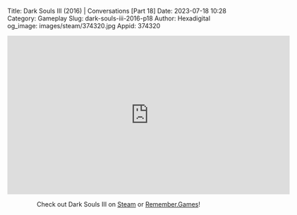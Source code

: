 Title: Dark Souls III (2016) | Conversations [Part 18]
Date: 2023-07-18 10:28
Category: Gameplay
Slug: dark-souls-iii-2016-p18
Author: Hexadigital
og_image: images/steam/374320.jpg
Appid: 374320

<center><iframe src="https://www.youtube.com/embed/VPmiojkuPD8?feature=oembed" allow="accelerometer; autoplay; encrypted-media; gyroscope; picture-in-picture" width="640" height="360" frameborder="0"></iframe>

Check out Dark Souls III on [Steam](https://store.steampowered.com/app/374320/?curator_clanid=34633900) or [Remember.Games](https://remember.games/game/340/dark-souls-iii/)!</center>